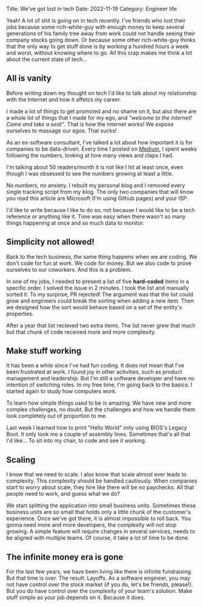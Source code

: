 Title: We've got lost in tech
Date: 2022-11-19
Category: Engineer life

Yeah! A lot of shit is going on in tech recently. I've friends who lost their jobs
because some rich-white-guy with enough money to keep several generations of his family tree
away from work could not handle seeing their company stocks going down.
Or because some other rich-white-guy thinks that the only way to get stuff done is by
working a hundred hours a week and worst, without knowing where to go. All this crap makes me
think a lot about the current state of tech...

## All is vanity

Before writing  down my thought on tech I'd like to talk about my relationship with the
Internet and how it affetcs my career.

I made a lot of things to get promoted and no shame on it, but also there are a whole lot of
things that I made for my ego, and _"welcome to the internet! Come and take a seat"_.
That is how the internet works! We expose ourselves to massage our egos. That sucks!

As an ex-software consultant, I've talked a lot about how important it is for companies to be
data-driven. 
Every time I posted on [Medium](https://maniero.medium.com/),
I spent weeks following the numbers, looking at how many views and claps I had.

I'm talking about 50 readers/month it is not like I hit at least once, even though I was
obsessed to see the numbers growing at least a little. 

No numbers, no anxiety. I rebuilt my personal blog and I removed every single tracking script from my blog.
The only two companies that will know you read this article are 
Microsoft (I'm using Github pages) and your ISP.

I'd like to write because I like to do so, not because I would like
to be a tech reference or anything like it. Time was easy when there wasn't so many things
happening at once and so much data to monitor.

## Simplicity not allowed!

Back to the tech business, the same thing happens when we are coding. 
We don't code for fun at work. We code for money. But we also code to prove ourselves to our
coworkers. And this is a problem.

In one of my jobs, I needed to present a list of five **hard-coded** items in a specific
order. I solved the issue in 2 minutes. I took the list and manually sorted it.
To my surprise, PR rejected! The argument was that the list could grow and engineers
could break the sorting when adding a new item.
Then we designed how the sort would behave based on a set of the entity's properties.

After a year that list recieved two extra items. The list never grew that much but that
chunk of code received more and more complexity.

## Make stuff working

It has been a while since I've had fun coding. It does not mean that I've been frustrated
at work. I found joy in other activities, such as product management and leadership.
But I'm still a software developer and have no intention of switching roles. In my free time,
I'm going back to the basics: I started again to study how computers work. 

To learn how simple things used to be is amazing. We have new and more complex challenges,
no doubt. But the challenges and how we handle them look completely out of proportion to me.

Last week I learned how to print "Hello World" only using BIOS's Legacy Boot.
It only took me a couple of assembly lines. Sometimes
that's all that I'd like... To sit into my chair, to code and see it working.

## Scaling 

I know that we need to scale. I also know that scale almost ever leads to complexity.
This complexity should be handled cautiously. When companies start to worry about scale,
they hire like there will be no paychecks. 
All that people need to work, and guess what we do?

We start splitting the application into small business units. Sometimes these business units
are so small that holds only a little chunk of the customer's experience. Once we've got there,
it is almost impossible to roll back. You gonna need more and more developers,
the complexity will not stop growing. A simple feature will require changes in
several services, needs to be aligned with multiple teams. Of course, it take a lot of time
to be done. 

## The infinite money era is gone

For the last few years, we have been living like there is infinite fundraising. But that
time is over. The result: Layoffs. As a software engineer, you may not have control
over the stock market (if you do, let's be friends, please!).
But you do have control over the complexity of your team's solution.
Make stuff simple as your job depends on it. Because it does.
